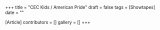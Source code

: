 +++
title = "CEC Kids / American Pride"
draft = false
tags = [Showtapes]
date = ""

[Article]
contributors = []
gallery = []
+++